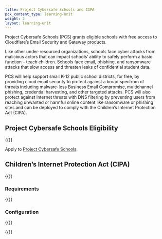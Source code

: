 ```yaml
---
title: Project Cybersafe Schools and CIPA
pcx_content_type: learning-unit
weight: 2
layout: learning-unit
---
```


Project Cybersafe Schools (PCS) grants eligible schools with free access to Cloudflare’s Email Security and Gateway products.

Like other under-resourced organizations, schools face cyber attacks from malicious actors that can impact schools’ ability to safely perform a basic function – teach children. Schools face email, phishing, and ransomware attacks that slow access and threaten leaks of confidential student data.

PCS will help support small K-12 public school districts, for free, by providing cloud email security to protect against a broad spectrum of threats including malware-less Business Email Compromise, multichannel phishing, credential harvesting, and other targeted attacks. PCS will also protect against Internet threats with DNS filtering by preventing users from reaching unwanted or harmful online content like ransomware or phishing sites and can be deployed to comply with the Children’s Internet Protection Act (CIPA).

## Project Cybersafe Schools Eligibility

{{<render file="_cybersafe-school-eligibility.md" productFolder="fundamentals">}}

Apply to [Project Cybersafe Schools](https://www.cloudflare.com/cybersafe-schools/).

## Children’s Internet Protection Act (CIPA)

{{<render file="_cybersafe-description.md" productFolder="fundamentals">}}

### Requirements

{{<render file="_cybersafe-requirements.md" productFolder="fundamentals">}}

### Configuration 
{{<render file="_cybersafe-configuration.md" productFolder="fundamentals">}}

{{<render file="_cybersafe-cipa-subcategories.md" productFolder="fundamentals">}}

